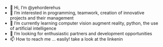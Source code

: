 - 👋 Hi, I’m @yehorderehus
- 👀 I’m interested in programming, teamwork, creation of innovative projects and their management 
- 🌱 I’m currently learning computer vision augment reality, python, the use of artificial intelligence
- 💞️ I’m looking for enthusiastic partners and development opportunities
- 📫 How to reach me ... easily! take a look at the linkenin

<!---
yehorderehus/yehorderehus is a ✨ special ✨ repository because its `README.md` (this file) appears on your GitHub profile.
You can click the Preview link to take a look at your changes.
--->
